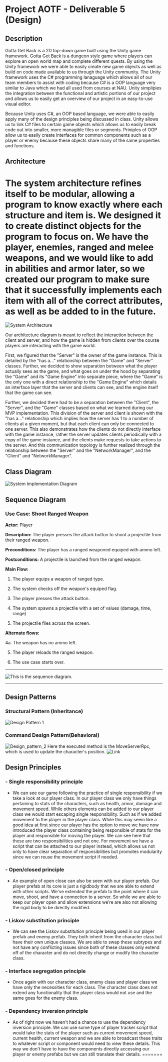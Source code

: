 # Project AOTF - Deliverable 5 (Design)

## Description
Gotta Get Back is a 2D top-down game built using the Unity game framework. Gotta Get Back is a dungeon style game where players can explore an open world map and complete different quests.
By using the Unity framework we were able to easily create new game objects as well as build on code made available to us through the Unity community. The Unity framework uses the C# programming
lanaguage which allows all of our team members to assist with coding because C# is a OOP language very similar to Java which we had all used from courses at NAU. Unity simplipies the integration 
between the functional and artistic portions of our project and allows us to easily get an overview of our project in an easy-to-use visual editor. 

Because Unity uses C#, an OOP based language, we were able to easily apply many of the design principles being discussed in class. Unity allows us to link C# files to certain game objects which allows
us to easily break code out into smaller, more managible files or segments. Priniples of OOP allow us to easily create interfaces for common components such as a player or enemy because these objects
share many of the same properties and functions.

## Architecture

The system architecture refines itself to be modular, allowing a program to know exactly where each structure and item is. We designed it to create distinct objects for the program to focus on. We have the player, enemies, ranged and melee weapons, and we would like to add in abilities and armor later, so we created our program to make sure that it successfully implements each item with all of the correct attributes, as well as be added to in the future.
=======
![System Architecture](D5_System_Architecture_Diagram/Gotta_Get_Back_System_Architecture_Diagram.png)

Our architecture diagram is meant to reflect the interaction between the client and server, and how the game is hidden from clients over the course players are interacting with the game world.

First, we figured that the "Server" is the owner of the game instance. This is detailed by the "has a..." relationship between the "Game" and "Server" classes. Further, we decided to show separation between what the player actually sees as the game, and what goes on under the hood by separating the "Game" and its "Game Engine" into separate piece, where the "Game" is the only one with a direct relationship to the "Game Engine" which details an interface layer that the server and clients can see, and the engine itself that the game can see.

Further, we decided there had to be a separation between the "Client", the "Server", and the "Game" classes based on what we learned during our MVP implementation. This division of the server and client is shown with the "has a..." relationship which implies how the server has 1 to a number of clients at a given moment, but that each client can only be connected to one server. This also demonstrates how the clients do not directly interface with the game instance, rather the server updates clients periodically with a copy of the game instance, and the clients make requests to take actions to the server. And this communication topology is further realized through the relationship between the "Server" and the "NetworkManager", and the "Client" and "NetworkManager".

## Class Diagram

![System Implementation Diagram](D5_System_Class_Diagram/Gotta_Get_Back_System_Class_Diagram.png)

## Sequence Diagram
### Use Case: Shoot Ranged Weapon
**Actor:** Player

**Description:** The player presses the attack button to shoot a projectile from their ranged weapon.

**Preconditions:** The player has a ranged weaponed equiped with ammo left.

**Postconditions:** A projectile is launched from the ranged weapon.

**Main Flow:**

1. The player equips a weapon of ranged type.

2. The system checks off the weapon's equiped flag.

3. The player presses the attack button.

4. The system spawns a projectile with a set of values (damage, time, range)

5. The projectile flies across the screen.

**Alternate flows:**

4a. The weapon has no ammo left.

5. The player reloads the ranged weapon.

6. The use case starts over.

---

![This is the sequence diagram.](D5_SeqDiagram/SequenceDiagram.drawio.png)

---

## Design Patterns

### Structural Pattern (Inheritance)
![Design Pattern 1](d5_images/DesignPattern1.png)

### Command Design Pattern(Behavioral)
![Design_pattern_2](d5_images/designPattern2.png)
Here the executed method is the MoveServerRpc, which is used to update the character's position.
![Link](https://github.com/CS386-S22-Group1/cs386-project/blob/main/GottaGetBack/Assets/Packages/PlayerControllerToolKit/m_CharacterController.cs)

## Design Principles

### - Single responsibility principle
- We can see our game following the practice of single responsibility if we take a look at our player class. In our player class we only have things pertaining to stats of the characters, such as health, armor, damage and movement speed. While others elements can be added to our player class we would start escaping single responsibility. Such as if we added movement to the player in the player class. While this may seem like a good idea at first since our player has the option to move we have now introduced the player class containing being responsible of stats for the player and responsible for moving the player. We can see here that these are two responsibilities and not one. For movement we have a script that can be attached to our player instead, which allows us not only to have clear separation of responsibilities but promotes modularity since we can reuse the movement script if needed.

### - Open/closed principle
- An example of open close can also be seen with our player prefab. Our player prefab at its core is just a rigidbody that we are able to extend with other scripts. We've extended the prefab to the point where it can move, shoot, and have a connection to a server. So while we are able to keep our player open and allow extensions we’re are also not allowing the rigid body to be directly modified.

### - Liskov substitution principle
- We can see the Liskov substitution principle being used in our player prefab and enemy prefab. They both inherit from the character class but have their own unique classes. We are able to swap these subtypes and not have any conflicting issues since both of these classes only extend off of the character and do not directly change or modify the character class.

### - Interface segregation principle
- Once again with our character class, enemy class and player class we have only the necessities for each class. The character class does not extend any functionality that the player class would not use and the same goes for the enemy class.

### - Dependency inversion principle
- As of right now we haven't had a chance to use the dependency inversion principle. We can use some type of player tracker script that would take the stats of the player such as current movement speed, current health, current weapon and we are able to broadcast these traits to whatever script or component would need to view these details. This way we don't have to have the components directly accessing our player or enemy prefabs but we can still translate their details.
=======
